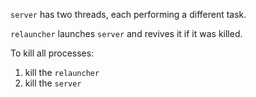 `server` has two threads, each performing a different task.

`relauncher` launches `server` and revives it if it was killed.

To kill all processes:

1) kill the `relauncher`
2) kill the `server`
